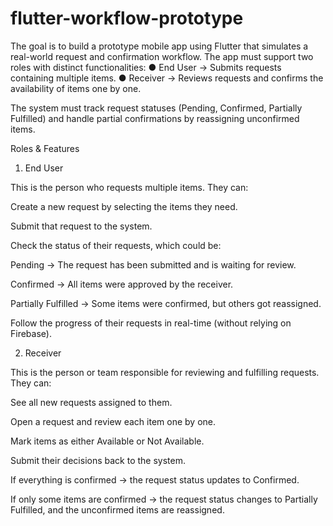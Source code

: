 # flutter-workflow-prototype
The goal is to build a prototype mobile app using Flutter that simulates a real-world request and confirmation workflow.
The app must support two roles
with distinct functionalities:
● End User → Submits requests containing multiple items.
● Receiver → Reviews requests and confirms the availability of items one by one.

The system must track request statuses (Pending, Confirmed, Partially Fulfilled) and handle
partial confirmations by reassigning unconfirmed items.

Roles & Features
1. End User

This is the person who requests multiple items.
They can:

Create a new request by selecting the items they need.

Submit that request to the system.

Check the status of their requests, which could be:

Pending → The request has been submitted and is waiting for review.

Confirmed → All items were approved by the receiver.

Partially Fulfilled → Some items were confirmed, but others got reassigned.

Follow the progress of their requests in real-time (without relying on Firebase).

2. Receiver

This is the person or team responsible for reviewing and fulfilling requests.
They can:

See all new requests assigned to them.

Open a request and review each item one by one.

Mark items as either Available or Not Available.

Submit their decisions back to the system.

If everything is confirmed → the request status updates to Confirmed.

If only some items are confirmed → the request status changes to Partially Fulfilled, and the unconfirmed items are reassigned.


